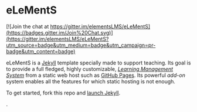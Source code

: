 eLeMentS
========

[![Join the chat at https://gitter.im/elementsLMS/eLeMentS](https://badges.gitter.im/Join%20Chat.svg)](https://gitter.im/elementsLMS/eLeMentS?utm_source=badge&utm_medium=badge&utm_campaign=pr-badge&utm_content=badge)


eLeMentS is a [Jekyll](http://jekyllrb.com/) template
specially made to support teaching. Its goal is to provide a full
fledged, highly customizable,
[*Learning Management System*](https://en.wikipedia.org/wiki/Learning_management_system)
from a static web host such as
[GitHub Pages](https://pages.github.com/). Its powerful *add-on*
system enables all the features for which static hosting is not
enough.

To get started, fork this repo and
[launch Jekyll](https://help.github.com/articles/using-jekyll-with-pages/).

.